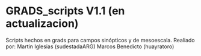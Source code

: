 # GRADS_scripts V1.1 (en actualizacion)
Scripts hechos en grads para campos sinópticos y de mesoescala. 
Realiado por:
Martin Iglesias (sudestadaARG)
Marcos Benedicto (huayratoro)

